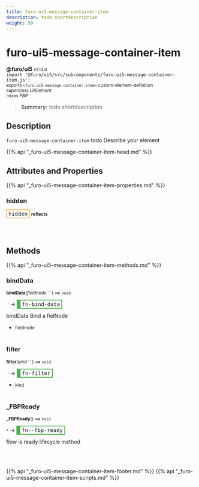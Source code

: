 ```yaml
---
title: furo-ui5-message-container-item
description: todo shortdescription
weight: 50
---
```


# furo-ui5-message-container-item
**@furo/ui5** <small>v1.13.0</small>
<br>`import '@furo/ui5/src/subcomponents/furo-ui5-message-container-item.js';`<small>
<br>exports `<furo-ui5-message-container-item>` custom-element-definition
<br>superclass *LitElement*
<br> mixes *FBP*</small>

> **Summary:** todo shortdescription

## Description

`furo-ui5-message-container-item`
todo Describe your element

{{% api "_furo-ui5-message-container-item-head.md" %}}

## Attributes and Properties
{{% api "_furo-ui5-message-container-item-properties.md" %}}






### **hidden**

<span  style="border-width:2px; border-style: solid;border-color:  rgb(255, 182, 91);font-family:monospace; padding:2px 4px;">hidden</span> <small>**reflects**</small>
</small>


<br><br>

## Methods
{{% api "_furo-ui5-message-container-item-methods.md" %}}


### **bindData**
<small>**bindData**(*fieldnode* `` ) ⟹ `void`</small>

<small>`` </small> →
<span  style="border-width:2px 2px 2px 10px; border-style: solid;border-color:  rgb(76, 175, 80);font-family:monospace; padding:2px 4px;">fn-bind-data</span>

bindData Bind a fielNode

- <small>fieldnode </small>
<br><br>

### **filter**
<small>**filter**(*kind* `` ) ⟹ `void`</small>

<small>`` </small> →
<span  style="border-width:2px 2px 2px 10px; border-style: solid;border-color:  rgb(76, 175, 80);font-family:monospace; padding:2px 4px;">fn-filter</span>



- <small>kind </small>
<br><br>

### **_FBPReady**
<small>**_FBPReady**() ⟹ `void`</small>

<small>`*`</small> →
<span  style="border-width:2px 2px 2px 10px; border-style: solid;border-color:  rgb(76, 175, 80);font-family:monospace; padding:2px 4px;">fn--fbp-ready</span>

flow is ready lifecycle method

<br><br>





{{% api "_furo-ui5-message-container-item-footer.md" %}}
{{% api "_furo-ui5-message-container-item-scripts.md" %}}
